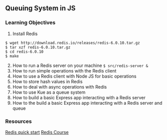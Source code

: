 ## Queuing System in JS
### Learning Objectives
1. Install Redis
```
$ wget http://download.redis.io/releases/redis-6.0.10.tar.gz
$ tar xzf redis-6.0.10.tar.gz
$ cd redis-6.0.10
$ make
```
2. How to run a Redis server on your machine
`$ src/redis-server &`
3. How to run simple operations with the Redis client
4. How to use a Redis client with Node JS for basic operations
5. How to store hash values in Redis
6. How to deal with async operations with Redis
7. How to use Kue as a queue system
8. How to build a basic Express app interacting with a Redis server
9. How to the build a basic Express app interacting with a Redis server and queue

### Resources
[Redis quick start](https://redis.io/downloads/)
[Redis Course](https://www.youtube.com/watch?v=XCsS_NVAa1g)
